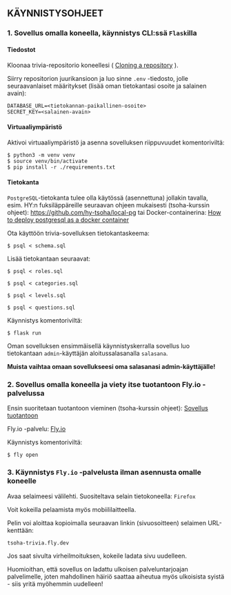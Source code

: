 ## KÄYNNISTYSOHJEET

### 1. Sovellus omalla koneella, käynnistys CLI:ssä ```Flask```illa

#### Tiedostot
Kloonaa trivia-repositorio koneellesi ( [Cloning a repository](https://docs.github.com/en/repositories/creating-and-managing-repositories/cloning-a-repository) ).

Siirry repositorion juurikansioon ja luo sinne ```.env``` -tiedosto, jolle seuraavanlaiset määritykset (lisää oman tietokantasi osoite ja salainen avain):
```
DATABASE_URL=<tietokannan-paikallinen-osoite>
SECRET_KEY=<salainen-avain>
```
#### Virtuaaliympäristö
Aktivoi virtuaaliympäristö ja asenna sovelluksen riippuvuudet komentoriviltä:
```
$ python3 -m venv venv
$ source venv/bin/activate
$ pip install -r ./requirements.txt
```

#### Tietokanta
```PostgreSQL```-tietokanta tulee olla käytössä (asennettuna) jollakin tavalla, 
esim. HY:n fuksiläppäreille seuraavan ohjeen mukaisesti (tsoha-kurssin ohjeet): 
https://github.com/hy-tsoha/local-pg tai Docker-containerina:  [How to deploy postgresql as a docker container](https://www.howtogeek.com/devops/how-to-deploy-postgresql-as-a-docker-container/) 

Ota käyttöön trivia-sovelluksen tietokantaskeema:
```
$ psql < schema.sql
```
Lisää tietokantaan seuraavat:
```
$ psql < roles.sql
```
```
$ psql < categories.sql
```
```
$ psql < levels.sql
```
```
$ psql < questions.sql
```

Käynnistys komentoriviltä:
```
$ flask run
```
Oman sovelluksen ensimmäisellä käynnistyskerralla sovellus luo tietokantaan ```admin```-käyttäjän aloitussalasanalla ```salasana```. 

**Muista vaihtaa omaan sovellukseesi oma salasanasi admin-käyttäjälle!**

### 2. Sovellus omalla koneella ja viety itse tuotantoon Fly.io -palvelussa

Ensin suoritetaan tuotantoon vieminen (tsoha-kurssin ohjeet): [Sovellus tuotantoon](https://hy-tsoha.github.io/materiaali/osa-3/#sovellus-tuotantoon) 

Fly.io -palvelu: [Fly.io](https://fly.io/)

Käynnistys komentoriviltä:
```
$ fly open
```

### 3. Käynnistys ```Fly.io``` -palvelusta ilman asennusta omalle koneelle

Avaa selaimeesi välilehti. Suositeltava selain tietokoneella: ```Firefox```

Voit kokeilla pelaamista myös mobiililaitteella.

Pelin voi aloittaa kopioimalla seuraavan linkin (sivuosoitteen) selaimen URL-kenttään:
```
tsoha-trivia.fly.dev
```
Jos saat sivulta virheilmoituksen, kokeile ladata sivu uudelleen. 

Huomioithan, että sovellus on ladattu ulkoisen palveluntarjoajan palvelimelle, joten mahdollinen häiriö saattaa aiheutua myös ulkoisista syistä - siis yritä myöhemmin uudelleen!
